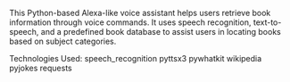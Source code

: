This Python-based Alexa-like voice assistant helps users retrieve book information through voice commands. 
It uses speech recognition, text-to-speech, and a predefined book database to assist users in locating books based on subject categories.


Technologies Used:
speech_recognition
pyttsx3
pywhatkit
wikipedia
pyjokes
requests
